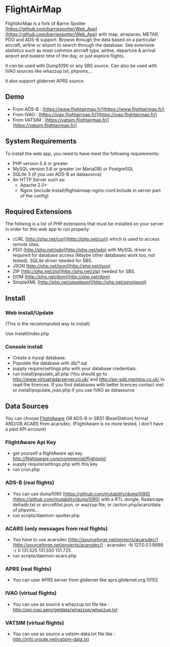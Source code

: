 # FlightAirMap

FlightAirMap is a fork of Barrie Spotter [https://github.com/barriespotter/Web_App](https://github.com/barriespotter/Web_App) with map, airspaces, METAR, PDO and ADS-B support.
Browse through the data based on a particular aircraft, airline or airport to search through the database. See extensive statistics such as most common aircraft type, airline, departure & arrival airport and busiest time of the day, or just explore flights.

It can be used with Dump1090 or any SBS source.
Can also be used with IVAO sources like whazzup.txt, phpvms,...

It also support glidernet APRS source.

## Demo
* From ADS-B : [https://www.flightairmap.fr/](https://www.flightairmap.fr/)
* From IVAO : [https://ivao.flightairmap.fr/](https://ivao.flightairmap.fr/)
* From VATSIM : [https://vatsim.flightairmap.fr/](https://vatsim.flightairmap.fr/)


## System Requirements

To install the web app, you need to have meet the following requirements:

* PHP version 5.4 or greater
* MySQL version 5.6 or greater (or MariaDB) or PostgreSQL
* SQLite 3 (if you use ADS-B as datasource)
* An HTTP Server such as:
	* Apache 2.0+
	* Nginx (include install/flightairmap-nginx-conf.include in server part of the config)

## Required Extensions

The follwing is a list of PHP extensions that must be installed on your server in order for this web app to run properly:

* cURL [http://php.net/curl](http://php.net/curl) which is used to access remote sites.
* PDO [http://php.net/pdo](http://php.net/pdo) with MySQL driver is required for database access (Maybe other databases work too, not tested). SQLite driver needed for SBS.
* JSON [http://php.net/json](http://php.net/json)
* ZIP [http://php.net/zip](http://php.net/zip) needed for SBS.
* DOM [http://php.net/dom](http://php.net/dom)
* SimpleXML [http://php.net/simplexml](http://php.net/simplexml)

## Install ##
### Web install/Update ###
(This is the recommanded way to install)

Use install/index.php

### Console install ###
* Create a mysql database.
* Populate the database with db/*.sql
* supply require/settings.php with your database credentials.
* run install/populate_all.php (You should go to http://www.virtualradarserver.co.uk/ and http://pp-sqb.mantma.co.uk/ to read the licences. If you find databases with better licences contact me) or install/populate_ivao.php if you use IVAO as datasource

## Data Sources
You can choose [FlightAware](http://www.flightaware.com) *OR* ADS-B in SBS1 (BaseStation) format AND/OR ACARS from acarsdec.
(FlightAware is no more tested, I don't have a paid API account)

### FlightAware Api Key 
* get yourself a flightAware api key http://flightaware.com/commercial/flightxml/
* supply require/settings.php with this key
* run cron.php

### ADS-B (real flights)
* You can use dump1090 [https://github.com/mutability/dump1090](https://github.com/mutability/dump1090) with a RTL dongle, Radarcape deltadb.txt or aircraftlist.json, or wazzup file, or /action.php/acars/data of phpvms...
* run scripts/daemon-spotter.php

### ACARS (only messages from real flights)
* You have to use acarsdec [http://sourceforge.net/projects/acarsdec/](http://sourceforge.net/projects/acarsdec/) : acarsdec -N 127.0.0.1:9999 -r 0 131.525 131.550 131.725
* run scripts/daemon-acars.php

### APRS (real flights)
* You can user APRS server from glidernet like aprs.glidernet.org:10152

### IVAO (virtual flights)
* You can use as source a whazzup.txt file like : http://api.ivao.aero/getdata/whazzup/whazzup.txt

### VATSIM (virtual flights)
* You can use as source a vatsim-data.txt file like : http://info.vroute.net/vatsim-data.txt
 